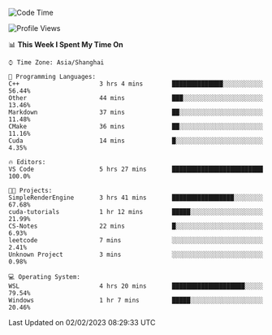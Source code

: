 <!--START_SECTION:waka-->
![Code Time](http://img.shields.io/badge/Code%20Time-621%20hrs%2031%20mins-blue)

![Profile Views](http://img.shields.io/badge/Profile%20Views-2-blue)

📊 **This Week I Spent My Time On** 

```text
⌚︎ Time Zone: Asia/Shanghai

💬 Programming Languages: 
C++                      3 hrs 4 mins        ██████████████░░░░░░░░░░░   56.44% 
Other                    44 mins             ███░░░░░░░░░░░░░░░░░░░░░░   13.46% 
Markdown                 37 mins             ██░░░░░░░░░░░░░░░░░░░░░░░   11.48% 
CMake                    36 mins             ██░░░░░░░░░░░░░░░░░░░░░░░   11.16% 
Cuda                     14 mins             █░░░░░░░░░░░░░░░░░░░░░░░░   4.35%

🔥 Editors: 
VS Code                  5 hrs 27 mins       █████████████████████████   100.0%

🐱‍💻 Projects: 
SimpleRenderEngine       3 hrs 41 mins       █████████████████░░░░░░░░   67.68% 
cuda-tutorials           1 hr 12 mins        █████░░░░░░░░░░░░░░░░░░░░   21.99% 
CS-Notes                 22 mins             █░░░░░░░░░░░░░░░░░░░░░░░░   6.93% 
leetcode                 7 mins              ░░░░░░░░░░░░░░░░░░░░░░░░░   2.41% 
Unknown Project          3 mins              ░░░░░░░░░░░░░░░░░░░░░░░░░   0.98%

💻 Operating System: 
WSL                      4 hrs 20 mins       ████████████████████░░░░░   79.54% 
Windows                  1 hr 7 mins         █████░░░░░░░░░░░░░░░░░░░░   20.46%

```


 Last Updated on 02/02/2023 08:29:33 UTC
<!--END_SECTION:waka-->